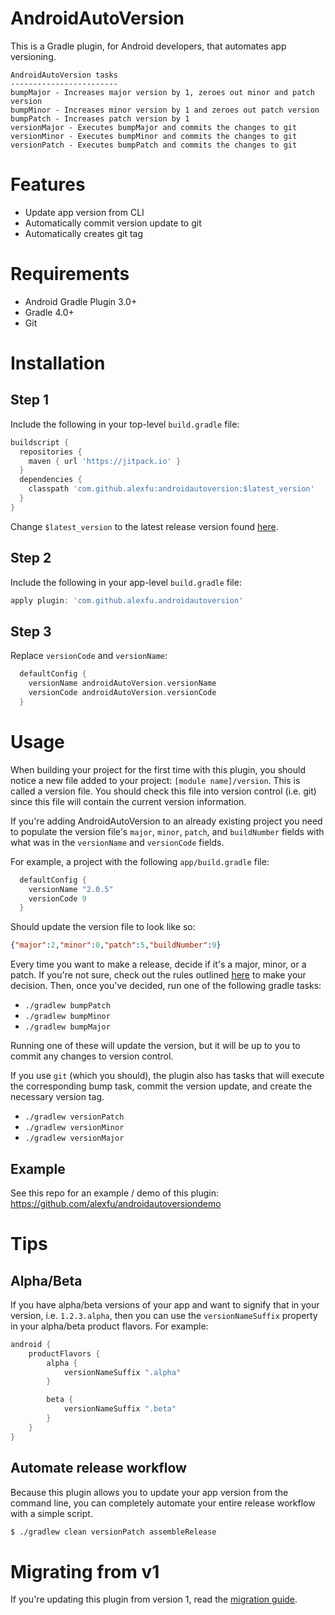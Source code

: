 # AndroidAutoVersion
This is a Gradle plugin, for Android developers, that automates app versioning.

```
AndroidAutoVersion tasks
------------------------
bumpMajor - Increases major version by 1, zeroes out minor and patch version
bumpMinor - Increases minor version by 1 and zeroes out patch version
bumpPatch - Increases patch version by 1
versionMajor - Executes bumpMajor and commits the changes to git
versionMinor - Executes bumpMinor and commits the changes to git
versionPatch - Executes bumpPatch and commits the changes to git
```

# Features

- Update app version from CLI
- Automatically commit version update to git 
- Automatically creates git tag

# Requirements

- Android Gradle Plugin 3.0+
- Gradle 4.0+
- Git

# Installation

## Step 1
Include the following in your top-level `build.gradle` file:

```groovy
buildscript {
  repositories {
    maven { url 'https://jitpack.io' }
  }
  dependencies {
    classpath 'com.github.alexfu:androidautoversion:$latest_version'
  }
}
```

Change `$latest_version` to the latest release version found [here](https://github.com/alexfu/androidautoversion/releases).

## Step 2
Include the following in your app-level `build.gradle` file:

```groovy
apply plugin: 'com.github.alexfu.androidautoversion'
```

## Step 3
Replace `versionCode` and `versionName`:

```groovy
  defaultConfig {
    versionName androidAutoVersion.versionName
    versionCode androidAutoVersion.versionCode
  }
```

# Usage
When building your project for the first time with this plugin, you should notice a new file added to your project: `[module name]/version`. This is called a version file. You should check this file into version control (i.e. git) since this file will contain the current version information.

If you're adding AndroidAutoVersion to an already existing project you need to populate the version file's `major`, `minor`, `patch`, and `buildNumber` fields with what was in the `versionName` and `versionCode` fields.

For example, a project with the following `app/build.gradle` file:

```groovy
  defaultConfig {
    versionName "2.0.5"
    versionCode 9
  }
```

Should update the version file to look like so:

```json
{"major":2,"minor":0,"patch":5,"buildNumber":9}
```

Every time you want to make a release, decide if it's a major, minor, or a patch. If you're not sure, check out the rules outlined [here](http://semver.org/) to make your decision. Then, once you've decided, run one of the following gradle tasks:

- `./gradlew bumpPatch`
- `./gradlew bumpMinor`
- `./gradlew bumpMajor`

Running one of these will update the version, but it will be up to you to commit any changes to version control. 

If you use `git` (which you should), the plugin also has tasks that will execute the corresponding bump task, commit the version update, and create the necessary version tag.

- `./gradlew versionPatch`
- `./gradlew versionMinor`
- `./gradlew versionMajor`

## Example

See this repo for an example / demo of this plugin: https://github.com/alexfu/androidautoversiondemo

# Tips

## Alpha/Beta
If you have alpha/beta versions of your app and want to signify that in your version, i.e. `1.2.3.alpha`, then you can use the `versionNameSuffix` property in your alpha/beta product flavors. For example:

```gradle
android {
    productFlavors {
        alpha {
            versionNameSuffix ".alpha"
        }

        beta {
            versionNameSuffix ".beta"
        }
    }
}
```

## Automate release workflow
Because this plugin allows you to update your app version from the command line, you can completely automate your entire release workflow with a simple script.

```bash
$ ./gradlew clean versionPatch assembleRelease
```

# Migrating from v1
If you're updating this plugin from version 1, read the [migration guide](https://github.com/alexfu/androidautoversion/wiki/Migration-Guide).
